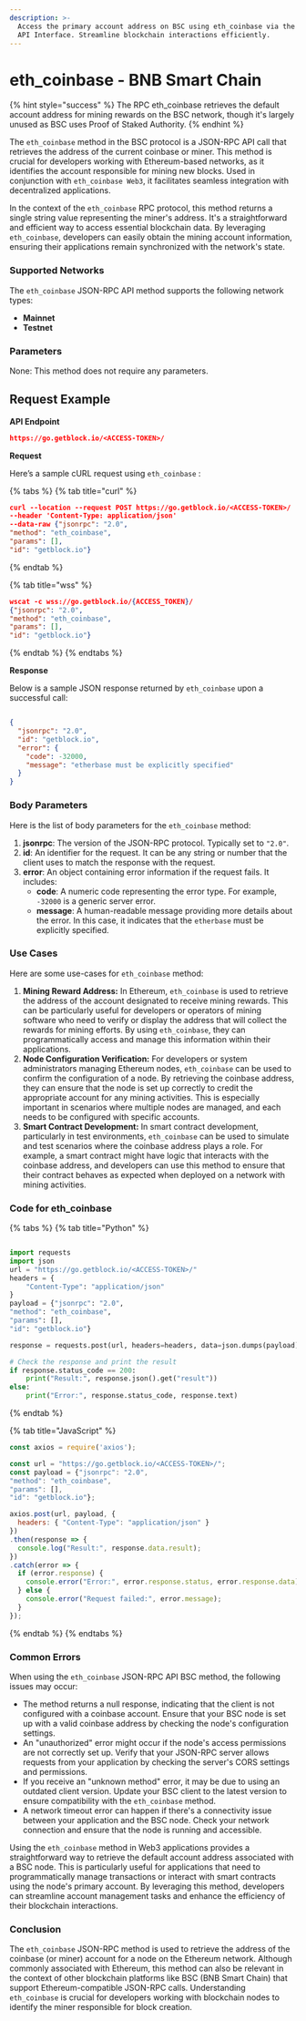 ```yaml
---
description: >-
  Access the primary account address on BSC using eth_coinbase via the JSON-RPC
  API Interface. Streamline blockchain interactions efficiently.
---
```


# eth\_coinbase - BNB Smart Chain

{% hint style="success" %}
The RPC eth\_coinbase retrieves the default account address for mining rewards on the BSC network, though it's largely unused as BSC uses Proof of Staked Authority.
{% endhint %}

The `eth_coinbase` method in the BSC protocol is a JSON-RPC API call that retrieves the address of the current coinbase or miner. This method is crucial for developers working with Ethereum-based networks, as it identifies the account responsible for mining new blocks. Used in conjunction with `eth_coinbase Web3`, it facilitates seamless integration with decentralized applications.

In the context of the `eth_coinbase` RPC protocol, this method returns a single string value representing the miner's address. It's a straightforward and efficient way to access essential blockchain data. By leveraging `eth_coinbase`, developers can easily obtain the mining account information, ensuring their applications remain synchronized with the network's state.

### Supported Networks

The `eth_coinbase` JSON-RPC API method supports the following network types:

* **Mainnet**
* **Testnet**

### Parameters

None: This method does not require any parameters.

## Request Example

**API Endpoint**

```json
https://go.getblock.io/<ACCESS-TOKEN>/
```

**Request**

Here’s a sample cURL request using `eth_coinbase` :

{% tabs %}
{% tab title="curl" %}
```json
curl --location --request POST https://go.getblock.io/<ACCESS-TOKEN>/
--header 'Content-Type: application/json' 
--data-raw {"jsonrpc": "2.0",
"method": "eth_coinbase",
"params": [],
"id": "getblock.io"}
```
{% endtab %}

{% tab title="wss" %}
```json
wscat -c wss://go.getblock.io/{ACCESS_TOKEN}/
{"jsonrpc": "2.0",
"method": "eth_coinbase",
"params": [],
"id": "getblock.io"}
```
{% endtab %}
{% endtabs %}

**Response**

Below is a sample JSON response returned by `eth_coinbase` upon a successful call:

```json

{
  "jsonrpc": "2.0",
  "id": "getblock.io",
  "error": {
    "code": -32000,
    "message": "etherbase must be explicitly specified"
  }
}

```

### Body Parameters

Here is the list of body parameters for the `eth_coinbase` method:

1. **jsonrpc**: The version of the JSON-RPC protocol. Typically set to `"2.0"`.
2. **id**: An identifier for the request. It can be any string or number that the client uses to match the response with the request.
3. **error**: An object containing error information if the request fails. It includes:
   * **code**: A numeric code representing the error type. For example, `-32000` is a generic server error.
   * **message**: A human-readable message providing more details about the error. In this case, it indicates that the `etherbase` must be explicitly specified.

### Use Cases

Here are some use-cases for `eth_coinbase` method:

1. **Mining Reward Address:** In Ethereum, `eth_coinbase` is used to retrieve the address of the account designated to receive mining rewards. This can be particularly useful for developers or operators of mining software who need to verify or display the address that will collect the rewards for mining efforts. By using `eth_coinbase`, they can programmatically access and manage this information within their applications.
2. **Node Configuration Verification:** For developers or system administrators managing Ethereum nodes, `eth_coinbase` can be used to confirm the configuration of a node. By retrieving the coinbase address, they can ensure that the node is set up correctly to credit the appropriate account for any mining activities. This is especially important in scenarios where multiple nodes are managed, and each needs to be configured with specific accounts.
3. **Smart Contract Development:** In smart contract development, particularly in test environments, `eth_coinbase` can be used to simulate and test scenarios where the coinbase address plays a role. For example, a smart contract might have logic that interacts with the coinbase address, and developers can use this method to ensure that their contract behaves as expected when deployed on a network with mining activities.

### Code for eth\_coinbase

{% tabs %}
{% tab title="Python" %}
```python

import requests
import json
url = "https://go.getblock.io/<ACCESS-TOKEN>/"
headers = {
    "Content-Type": "application/json"
}
payload = {"jsonrpc": "2.0",
"method": "eth_coinbase",
"params": [],
"id": "getblock.io"}

response = requests.post(url, headers=headers, data=json.dumps(payload))

# Check the response and print the result
if response.status_code == 200:
    print("Result:", response.json().get("result"))
else:
    print("Error:", response.status_code, response.text)

```
{% endtab %}

{% tab title="JavaScript" %}
```javascript
const axios = require('axios');

const url = "https://go.getblock.io/<ACCESS-TOKEN>/";
const payload = {"jsonrpc": "2.0",
"method": "eth_coinbase",
"params": [],
"id": "getblock.io"};

axios.post(url, payload, {
  headers: { "Content-Type": "application/json" }
})
.then(response => {
  console.log("Result:", response.data.result);
})
.catch(error => {
  if (error.response) {
    console.error("Error:", error.response.status, error.response.data);
  } else {
    console.error("Request failed:", error.message);
  }
});
```
{% endtab %}
{% endtabs %}

### Common Errors

When using the `eth_coinbase` JSON-RPC API BSC method, the following issues may occur:

* The method returns a null response, indicating that the client is not configured with a coinbase account. Ensure that your BSC node is set up with a valid coinbase address by checking the node's configuration settings.
* An "unauthorized" error might occur if the node's access permissions are not correctly set up. Verify that your JSON-RPC server allows requests from your application by checking the server's CORS settings and permissions.
* If you receive an "unknown method" error, it may be due to using an outdated client version. Update your BSC client to the latest version to ensure compatibility with the `eth_coinbase` method.
* A network timeout error can happen if there's a connectivity issue between your application and the BSC node. Check your network connection and ensure that the node is running and accessible.

Using the `eth_coinbase` method in Web3 applications provides a straightforward way to retrieve the default account address associated with a BSC node. This is particularly useful for applications that need to programmatically manage transactions or interact with smart contracts using the node's primary account. By leveraging this method, developers can streamline account management tasks and enhance the efficiency of their blockchain interactions.

### Conclusion

The `eth_coinbase` JSON-RPC method is used to retrieve the address of the coinbase (or miner) account for a node on the Ethereum network. Although commonly associated with Ethereum, this method can also be relevant in the context of other blockchain platforms like BSC (BNB Smart Chain) that support Ethereum-compatible JSON-RPC calls. Understanding `eth_coinbase` is crucial for developers working with blockchain nodes to identify the miner responsible for block creation.
